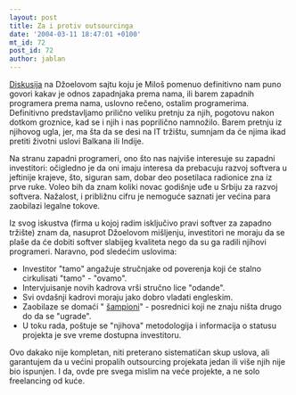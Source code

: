```yaml
---
layout: post
title: Za i protiv outsourcinga
date: '2004-03-11 18:47:01 +0100'
mt_id: 72
post_id: 72
author: jablan
---
```

[Diskusija](http://discuss.fogcreek.com/newyork/default.asp?cmd=show&ixPost=2160&ixReplies=17) na Džoelovom sajtu koju je Miloš pomenuo definitivno nam puno govori kakav je odnos zapadnjaka prema nama, ili barem zapadnih programera prema nama, uslovno rečeno, ostalim programerima. Definitivno predstavljamo prilično veliku pretnju za njih, pogotovu nakon dotkom groznice, kad se i njih i nas poprilično namnožilo. Barem pretnju iz njihovog ugla, jer, ma šta da se desi na IT tržištu, sumnjam da će njima ikad pretiti životni uslovi Balkana ili Indije.

Na stranu zapadni programeri, ono što nas najviše interesuje su zapadni investitori: očigledno je da oni imaju interesa da prebacuju razvoj softvera u jeftinije krajeve, što, siguran sam, dobar deo posetilaca radionice zna iz prve ruke. Voleo bih da znam koliki novac godišnje uđe u Srbiju za razvoj softvera. Nažalost, i približnu cifru je nemoguće saznati jer većina para zaobilazi legalne tokove.

Iz svog iskustva (firma u kojoj radim isključivo pravi softver za zapadno tržište) znam da, nasuprot Džoelovom mišljenju, investitori ne moraju da se plaše da će dobiti softver slabijeg kvaliteta nego da su ga radili njihovi programeri. Naravno, pod sledećim uslovima:

- Investitor "tamo" angažuje stručnjake od poverenja koji će stalno cirkulisati "tamo" - "ovamo".
- Intervjuisanje novih kadrova vrši stručno lice "odande".
- Svi ovdašnji kadrovi moraju jako dobro vladati engleskim.
- Zaobilaze se domaći " [šampioni](http://www.sampioni.com)" - posrednici koji ne znaju ništa drugo do da se "ugrade".
- U toku rada, poštuje se "njihova" metodologija i informacija o statusu projekta je sve vreme dostupna investitoru.

Ovo dakako nije kompletan, niti preterano sistematičan skup uslova, ali garantujem da u većini propalih outsourcing projekata jedan ili više njih nije bio ispunjen. I da, ovde pre svega mislim na veće projekte, a ne solo freelancing od kuće.


